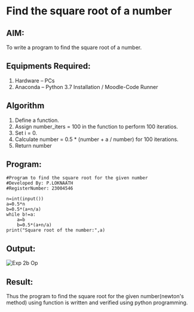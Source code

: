 # Find the square root of a number

## AIM:
To write a program to find the square root of a number.

## Equipments Required:
1. Hardware – PCs
2. Anaconda – Python 3.7 Installation / Moodle-Code Runner

## Algorithm
1. Define a function.
2. Assign number_iters = 100 in the function to perform 100 iteratios.
3. Set i = 0.
4. Calculate  number = 0.5 * (number + a / number) for 100 iterations.
5. Return number

## Program:
```
#Program to find the square root for the given number
#Developed By: P.LOKNAATH
#RegisterNumber: 23004546

n=int(input())
a=0.5*n
b=0.5*(a+n/a)
while b!=a:
    a=b
    b=0.5*(a+n/a)
print("Square root of the number:",a)
```

## Output:
![Exp 2b Op](https://github.com/Loknaath-sec/Square-root-of-a-number/assets/145742558/723e40b8-4896-4baf-9491-e54bc3678cb2)



## Result:
Thus the program to find the square root for the given number(newton's method) using function is written and verified using python programming.
